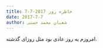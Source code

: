 ```yaml
---
title: خاطره روز 2017-7-7
date: 2017-7-7
author: شعبان محمد حسنی
---
```


امروزم یه روز عادی بود مثل روزای گذشته.